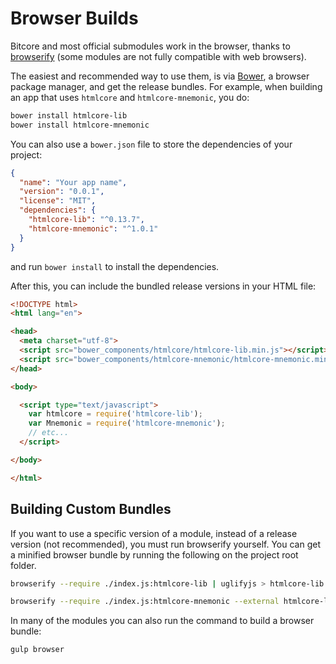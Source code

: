 # Browser Builds

Bitcore and most official submodules work in the browser, thanks to [browserify](http://browserify.org/) (some modules are not fully compatible with web browsers).

The easiest and recommended way to use them, is via [Bower](http://bower.io/), a browser package manager, and get the release bundles. For example, when building an app that uses `htmlcore` and `htmlcore-mnemonic`, you do:

```sh
bower install htmlcore-lib
bower install htmlcore-mnemonic
```

You can also use a `bower.json` file to store the dependencies of your project:

```json
{
  "name": "Your app name",
  "version": "0.0.1",
  "license": "MIT",
  "dependencies": {
    "htmlcore-lib": "^0.13.7",
    "htmlcore-mnemonic": "^1.0.1"
  }
}
```

and run `bower install` to install the dependencies.

After this, you can include the bundled release versions in your HTML file:

```html
<!DOCTYPE html>
<html lang="en">

<head>
  <meta charset="utf-8">
  <script src="bower_components/htmlcore/htmlcore-lib.min.js"></script>
  <script src="bower_components/htmlcore-mnemonic/htmlcore-mnemonic.min.js"></script>
</head>

<body>

  <script type="text/javascript">
    var htmlcore = require('htmlcore-lib');
    var Mnemonic = require('htmlcore-mnemonic');
    // etc...
  </script>

</body>

</html>
```

## Building Custom Bundles

If you want to use a specific version of a module, instead of a release version (not recommended), you must run browserify yourself.  You can get a minified browser bundle by running the following on the project root folder.

```sh
browserify --require ./index.js:htmlcore-lib | uglifyjs > htmlcore-lib.min.js
```

```sh
browserify --require ./index.js:htmlcore-mnemonic --external htmlcore-lib | uglifyjs > htmlcore-mnemonic.min.js
```

In many of the modules you can also run the command to build a browser bundle:

```sh
gulp browser
```
